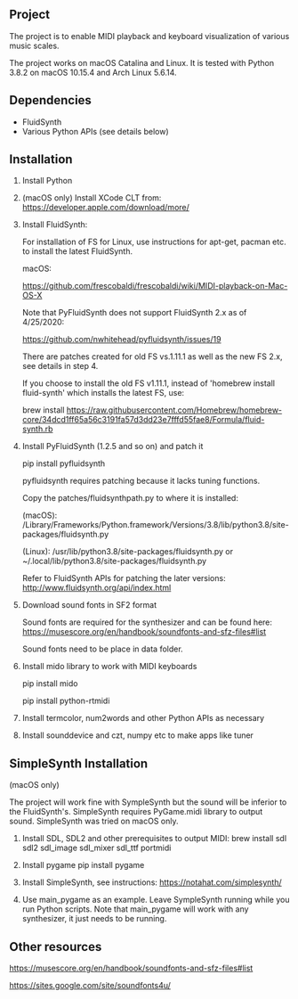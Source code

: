 Project
-------

The project is to enable MIDI playback and keyboard visualization of
various music scales.

The project works on macOS Catalina and Linux.
It is tested with Python 3.8.2 on macOS 10.15.4 and Arch Linux 5.6.14.


Dependencies
------------

- FluidSynth
- Various Python APIs (see details below)


Installation
------------

1. Install Python

2. (macOS only) Install XCode CLT from:
https://developer.apple.com/download/more/

3. Install FluidSynth:

   For installation of FS for Linux, use instructions for apt-get, pacman etc. to
install the latest FluidSynth.

   macOS:
   
   https://github.com/frescobaldi/frescobaldi/wiki/MIDI-playback-on-Mac-OS-X

   Note that PyFluidSynth does not support FluidSynth 2.x as of 4/25/2020:
   
   https://github.com/nwhitehead/pyfluidsynth/issues/19
   
   There are patches created for old FS vs.1.11.1 as well as the new FS 2.x, see details in step 4.

   If you choose to install the old FS v1.11.1, 
instead of 'homebrew install fluid-synth' 
which installs the latest FS, use:

   brew install https://raw.githubusercontent.com/Homebrew/homebrew-core/34dcd1ff65a56c3191fa57d3dd23e7fffd55fae8/Formula/fluid-synth.rb

4. Install PyFluidSynth (1.2.5 and so on) and patch it

   pip install pyfluidsynth

   pyfluidsynth requires patching because it lacks tuning functions.

   Copy the patches/fluidsynthpath.py to where it is installed:

   (macOS): /Library/Frameworks/Python.framework/Versions/3.8/lib/python3.8/site-packages/fluidsynth.py
   
   (Linux): 
   /usr/lib/python3.8/site-packages/fluidsynth.py
   or
   ~/.local/lib/python3.8/site-packages/fluidsynth.py

   Refer to FluidSynth APIs for patching the later versions:
   http://www.fluidsynth.org/api/index.html

5. Download sound fonts in SF2 format

   Sound fonts are required for the synthesizer and can be found here:
   https://musescore.org/en/handbook/soundfonts-and-sfz-files#list

   Sound fonts need to be place in data folder.

6. Install mido library to work with MIDI keyboards

   pip install mido

   pip install python-rtmidi

7. Install termcolor, num2words and other Python APIs as necessary

8. Install sounddevice and czt, numpy etc to make apps like tuner


SimpleSynth Installation
------------------------

(macOS only)

The project will work fine with SympleSynth but the sound will be inferior to the FluidSynth's.
SimpleSynth requires PyGame.midi library to output sound.
SimpleSynth was tried on macOS only.

1. Install SDL, SDL2 and other prerequisites to output MIDI:
brew install sdl sdl2 sdl_image sdl_mixer sdl_ttf portmidi

2. Install pygame
pip install pygame

3. Install SimpleSynth, see instructions:
https://notahat.com/simplesynth/

4. Use main_pygame as an example.
Leave SympleSynth running while you run Python scripts.
Note that main_pygame will work with any synthesizer, it just needs to be running.


Other resources
---------------
https://musescore.org/en/handbook/soundfonts-and-sfz-files#list

https://sites.google.com/site/soundfonts4u/
